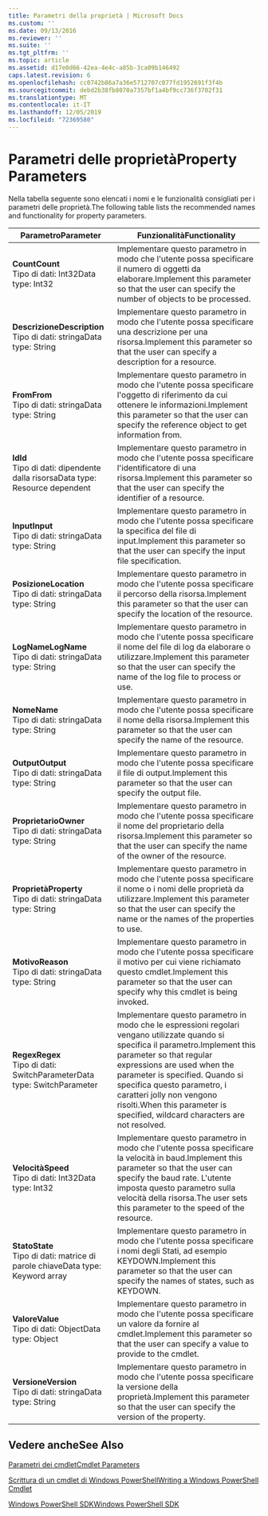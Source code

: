 ```yaml
---
title: Parametri della proprietà | Microsoft Docs
ms.custom: ''
ms.date: 09/13/2016
ms.reviewer: ''
ms.suite: ''
ms.tgt_pltfrm: ''
ms.topic: article
ms.assetid: d17e0d66-42ea-4e4c-a85b-3ca09b146492
caps.latest.revision: 6
ms.openlocfilehash: cc0742b86a7a36e5712707c077fd1952691f3f4b
ms.sourcegitcommit: debd2b38fb8070a7357bf1a4bf9cc736f3702f31
ms.translationtype: MT
ms.contentlocale: it-IT
ms.lasthandoff: 12/05/2019
ms.locfileid: "72369580"
---
```

# <a name="property-parameters"></a><span data-ttu-id="4e08b-102">Parametri delle proprietà</span><span class="sxs-lookup"><span data-stu-id="4e08b-102">Property Parameters</span></span>

<span data-ttu-id="4e08b-103">Nella tabella seguente sono elencati i nomi e le funzionalità consigliati per i parametri delle proprietà.</span><span class="sxs-lookup"><span data-stu-id="4e08b-103">The following table lists the recommended names and functionality for property parameters.</span></span>

|<span data-ttu-id="4e08b-104">Parametro</span><span class="sxs-lookup"><span data-stu-id="4e08b-104">Parameter</span></span>|<span data-ttu-id="4e08b-105">Funzionalità</span><span class="sxs-lookup"><span data-stu-id="4e08b-105">Functionality</span></span>|
|---|---|
|<span data-ttu-id="4e08b-106">**Count**</span><span class="sxs-lookup"><span data-stu-id="4e08b-106">**Count**</span></span><br><span data-ttu-id="4e08b-107">Tipo di dati: Int32</span><span class="sxs-lookup"><span data-stu-id="4e08b-107">Data type: Int32</span></span>|<span data-ttu-id="4e08b-108">Implementare questo parametro in modo che l'utente possa specificare il numero di oggetti da elaborare.</span><span class="sxs-lookup"><span data-stu-id="4e08b-108">Implement this parameter so that the user can specify the number of objects to be processed.</span></span>|
|<span data-ttu-id="4e08b-109">**Descrizione**</span><span class="sxs-lookup"><span data-stu-id="4e08b-109">**Description**</span></span><br><span data-ttu-id="4e08b-110">Tipo di dati: stringa</span><span class="sxs-lookup"><span data-stu-id="4e08b-110">Data type: String</span></span>|<span data-ttu-id="4e08b-111">Implementare questo parametro in modo che l'utente possa specificare una descrizione per una risorsa.</span><span class="sxs-lookup"><span data-stu-id="4e08b-111">Implement this parameter so that the user can specify a description for a resource.</span></span>|
|<span data-ttu-id="4e08b-112">**From**</span><span class="sxs-lookup"><span data-stu-id="4e08b-112">**From**</span></span><br><span data-ttu-id="4e08b-113">Tipo di dati: stringa</span><span class="sxs-lookup"><span data-stu-id="4e08b-113">Data type: String</span></span>|<span data-ttu-id="4e08b-114">Implementare questo parametro in modo che l'utente possa specificare l'oggetto di riferimento da cui ottenere le informazioni.</span><span class="sxs-lookup"><span data-stu-id="4e08b-114">Implement this parameter so that the user can specify the reference object to get information from.</span></span>|
|<span data-ttu-id="4e08b-115">**Id**</span><span class="sxs-lookup"><span data-stu-id="4e08b-115">**Id**</span></span><br><span data-ttu-id="4e08b-116">Tipo di dati: dipendente dalla risorsa</span><span class="sxs-lookup"><span data-stu-id="4e08b-116">Data type: Resource dependent</span></span>|<span data-ttu-id="4e08b-117">Implementare questo parametro in modo che l'utente possa specificare l'identificatore di una risorsa.</span><span class="sxs-lookup"><span data-stu-id="4e08b-117">Implement this parameter so that the user can specify the identifier of a resource.</span></span>|
|<span data-ttu-id="4e08b-118">**Input**</span><span class="sxs-lookup"><span data-stu-id="4e08b-118">**Input**</span></span><br><span data-ttu-id="4e08b-119">Tipo di dati: stringa</span><span class="sxs-lookup"><span data-stu-id="4e08b-119">Data type: String</span></span>|<span data-ttu-id="4e08b-120">Implementare questo parametro in modo che l'utente possa specificare la specifica del file di input.</span><span class="sxs-lookup"><span data-stu-id="4e08b-120">Implement this parameter so that the user can specify the input file specification.</span></span>|
|<span data-ttu-id="4e08b-121">**Posizione**</span><span class="sxs-lookup"><span data-stu-id="4e08b-121">**Location**</span></span><br><span data-ttu-id="4e08b-122">Tipo di dati: stringa</span><span class="sxs-lookup"><span data-stu-id="4e08b-122">Data type: String</span></span>|<span data-ttu-id="4e08b-123">Implementare questo parametro in modo che l'utente possa specificare il percorso della risorsa.</span><span class="sxs-lookup"><span data-stu-id="4e08b-123">Implement this parameter so that the user can specify the location of the resource.</span></span>|
|<span data-ttu-id="4e08b-124">**LogName**</span><span class="sxs-lookup"><span data-stu-id="4e08b-124">**LogName**</span></span><br><span data-ttu-id="4e08b-125">Tipo di dati: stringa</span><span class="sxs-lookup"><span data-stu-id="4e08b-125">Data type: String</span></span>|<span data-ttu-id="4e08b-126">Implementare questo parametro in modo che l'utente possa specificare il nome del file di log da elaborare o utilizzare.</span><span class="sxs-lookup"><span data-stu-id="4e08b-126">Implement this parameter so that the user can specify the name of the log file to process or use.</span></span>|
|<span data-ttu-id="4e08b-127">**Nome**</span><span class="sxs-lookup"><span data-stu-id="4e08b-127">**Name**</span></span><br><span data-ttu-id="4e08b-128">Tipo di dati: stringa</span><span class="sxs-lookup"><span data-stu-id="4e08b-128">Data type: String</span></span>|<span data-ttu-id="4e08b-129">Implementare questo parametro in modo che l'utente possa specificare il nome della risorsa.</span><span class="sxs-lookup"><span data-stu-id="4e08b-129">Implement this parameter so that the user can specify the name of the resource.</span></span>|
|<span data-ttu-id="4e08b-130">**Output**</span><span class="sxs-lookup"><span data-stu-id="4e08b-130">**Output**</span></span><br><span data-ttu-id="4e08b-131">Tipo di dati: stringa</span><span class="sxs-lookup"><span data-stu-id="4e08b-131">Data type: String</span></span>|<span data-ttu-id="4e08b-132">Implementare questo parametro in modo che l'utente possa specificare il file di output.</span><span class="sxs-lookup"><span data-stu-id="4e08b-132">Implement this parameter so that the user can specify the output file.</span></span>|
|<span data-ttu-id="4e08b-133">**Proprietario**</span><span class="sxs-lookup"><span data-stu-id="4e08b-133">**Owner**</span></span><br><span data-ttu-id="4e08b-134">Tipo di dati: stringa</span><span class="sxs-lookup"><span data-stu-id="4e08b-134">Data type: String</span></span>|<span data-ttu-id="4e08b-135">Implementare questo parametro in modo che l'utente possa specificare il nome del proprietario della risorsa.</span><span class="sxs-lookup"><span data-stu-id="4e08b-135">Implement this parameter so that the user can specify the name of the owner of the resource.</span></span>|
|<span data-ttu-id="4e08b-136">**Proprietà**</span><span class="sxs-lookup"><span data-stu-id="4e08b-136">**Property**</span></span><br><span data-ttu-id="4e08b-137">Tipo di dati: stringa</span><span class="sxs-lookup"><span data-stu-id="4e08b-137">Data type: String</span></span>|<span data-ttu-id="4e08b-138">Implementare questo parametro in modo che l'utente possa specificare il nome o i nomi delle proprietà da utilizzare.</span><span class="sxs-lookup"><span data-stu-id="4e08b-138">Implement this parameter so that the user can specify the name or the names of the properties to use.</span></span>|
|<span data-ttu-id="4e08b-139">**Motivo**</span><span class="sxs-lookup"><span data-stu-id="4e08b-139">**Reason**</span></span><br><span data-ttu-id="4e08b-140">Tipo di dati: stringa</span><span class="sxs-lookup"><span data-stu-id="4e08b-140">Data type: String</span></span>|<span data-ttu-id="4e08b-141">Implementare questo parametro in modo che l'utente possa specificare il motivo per cui viene richiamato questo cmdlet.</span><span class="sxs-lookup"><span data-stu-id="4e08b-141">Implement this parameter so that the user can specify why this cmdlet is being invoked.</span></span>|
|<span data-ttu-id="4e08b-142">**Regex**</span><span class="sxs-lookup"><span data-stu-id="4e08b-142">**Regex**</span></span><br><span data-ttu-id="4e08b-143">Tipo di dati: SwitchParameter</span><span class="sxs-lookup"><span data-stu-id="4e08b-143">Data type: SwitchParameter</span></span>|<span data-ttu-id="4e08b-144">Implementare questo parametro in modo che le espressioni regolari vengano utilizzate quando si specifica il parametro.</span><span class="sxs-lookup"><span data-stu-id="4e08b-144">Implement this parameter so that regular expressions are used when the parameter is specified.</span></span> <span data-ttu-id="4e08b-145">Quando si specifica questo parametro, i caratteri jolly non vengono risolti.</span><span class="sxs-lookup"><span data-stu-id="4e08b-145">When this parameter is specified, wildcard characters are not resolved.</span></span>|
|<span data-ttu-id="4e08b-146">**Velocità**</span><span class="sxs-lookup"><span data-stu-id="4e08b-146">**Speed**</span></span><br><span data-ttu-id="4e08b-147">Tipo di dati: Int32</span><span class="sxs-lookup"><span data-stu-id="4e08b-147">Data type: Int32</span></span>|<span data-ttu-id="4e08b-148">Implementare questo parametro in modo che l'utente possa specificare la velocità in baud.</span><span class="sxs-lookup"><span data-stu-id="4e08b-148">Implement this parameter so that the user can specify the baud rate.</span></span> <span data-ttu-id="4e08b-149">L'utente imposta questo parametro sulla velocità della risorsa.</span><span class="sxs-lookup"><span data-stu-id="4e08b-149">The user sets this parameter to the speed of the resource.</span></span>|
|<span data-ttu-id="4e08b-150">**Stato**</span><span class="sxs-lookup"><span data-stu-id="4e08b-150">**State**</span></span><br><span data-ttu-id="4e08b-151">Tipo di dati: matrice di parole chiave</span><span class="sxs-lookup"><span data-stu-id="4e08b-151">Data type: Keyword array</span></span>|<span data-ttu-id="4e08b-152">Implementare questo parametro in modo che l'utente possa specificare i nomi degli Stati, ad esempio KEYDOWN.</span><span class="sxs-lookup"><span data-stu-id="4e08b-152">Implement this parameter so that the user can specify the names of states, such as KEYDOWN.</span></span>|
|<span data-ttu-id="4e08b-153">**Valore**</span><span class="sxs-lookup"><span data-stu-id="4e08b-153">**Value**</span></span><br><span data-ttu-id="4e08b-154">Tipo di dati: Object</span><span class="sxs-lookup"><span data-stu-id="4e08b-154">Data type: Object</span></span>|<span data-ttu-id="4e08b-155">Implementare questo parametro in modo che l'utente possa specificare un valore da fornire al cmdlet.</span><span class="sxs-lookup"><span data-stu-id="4e08b-155">Implement this parameter so that the user can  specify a value to provide to the cmdlet.</span></span>|
|<span data-ttu-id="4e08b-156">**Versione**</span><span class="sxs-lookup"><span data-stu-id="4e08b-156">**Version**</span></span><br><span data-ttu-id="4e08b-157">Tipo di dati: stringa</span><span class="sxs-lookup"><span data-stu-id="4e08b-157">Data type: String</span></span>|<span data-ttu-id="4e08b-158">Implementare questo parametro in modo che l'utente possa specificare la versione della proprietà.</span><span class="sxs-lookup"><span data-stu-id="4e08b-158">Implement this parameter so that the user can specify the version of the property.</span></span>|

## <a name="see-also"></a><span data-ttu-id="4e08b-159">Vedere anche</span><span class="sxs-lookup"><span data-stu-id="4e08b-159">See Also</span></span>

[<span data-ttu-id="4e08b-160">Parametri dei cmdlet</span><span class="sxs-lookup"><span data-stu-id="4e08b-160">Cmdlet Parameters</span></span>](./cmdlet-parameters.md)

[<span data-ttu-id="4e08b-161">Scrittura di un cmdlet di Windows PowerShell</span><span class="sxs-lookup"><span data-stu-id="4e08b-161">Writing a Windows PowerShell Cmdlet</span></span>](./writing-a-windows-powershell-cmdlet.md)

[<span data-ttu-id="4e08b-162">Windows PowerShell SDK</span><span class="sxs-lookup"><span data-stu-id="4e08b-162">Windows PowerShell SDK</span></span>](../windows-powershell-reference.md)
